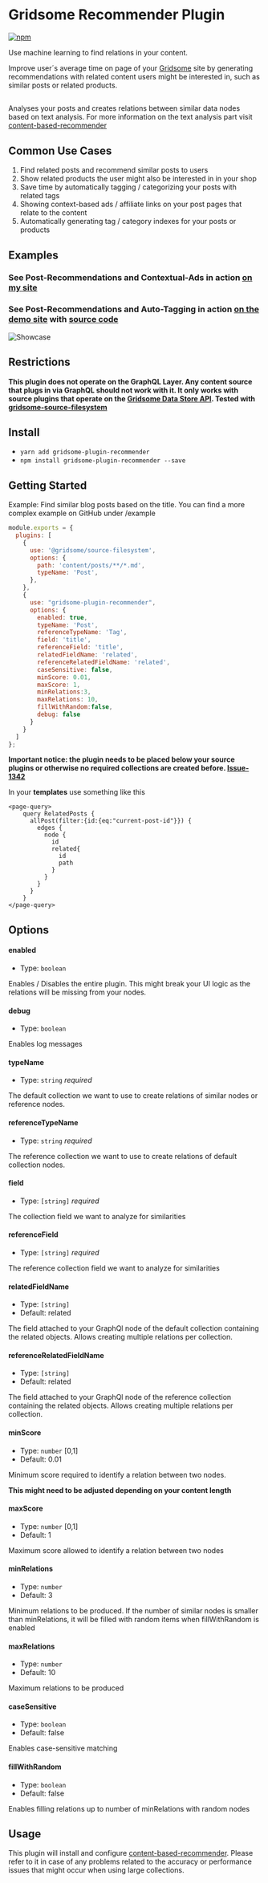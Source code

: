#  Gridsome Recommender Plugin

[![npm](https://img.shields.io/npm/v/gridsome-plugin-recommender.svg)](https://www.npmjs.com/package/gridsome-plugin-recommender)

Use machine learning to find relations in your content.

Improve user´s average time on page of your [Gridsome](https://gridsome.org/) site by generating recommendations with related content users might be interested in, such as similar posts or related products.


## 
Analyses your posts and creates relations between similar data nodes based on text analysis. For more information on the text analysis part visit [content-based-recommender](https://github.com/stanleyfok/content-based-recommender)
 
## Common Use Cases

1. Find related posts and recommend similar posts to users
2. Show related products the user might also be interested in in your shop
3. Save time by automatically tagging / categorizing your posts with related tags
4. Showing context-based ads / affiliate links on your post pages that relate to the content
5. Automatically generating tag / category indexes for your posts or products 
 
## Examples

### See Post-Recommendations and Contextual-Ads in action [on my site](https://www.overflowed.dev)
### See Post-Recommendations and Auto-Tagging in action [on the demo site](https://mklueh.github.io/gridsome-plugin-recommender/) with [source code](https://github.com/mklueh/gridsome-plugin-recommender/tree/master/example)

![Showcase](images/gridsome_recommender_showcase.png)


## Restrictions

**This plugin does not operate on the GraphQL Layer. Any content source that plugs in via GraphQL should not work with it. 
It only works with source plugins that operate on the [Gridsome Data Store API](https://gridsome.org/docs/data-store-api/).
Tested with [gridsome-source-filesystem](https://gridsome.org/plugins/@gridsome/source-filesystem)**


## Install

- `yarn add gridsome-plugin-recommender`
- `npm install gridsome-plugin-recommender --save`

## Getting Started

Example: Find similar blog posts based on the title. You can find a more complex example on GitHub under /example

```js
module.exports = {
  plugins: [
    {
      use: '@gridsome/source-filesystem',
      options: {
        path: 'content/posts/**/*.md',
        typeName: 'Post',
      },
    },
    {
      use: "gridsome-plugin-recommender",
      options: {
        enabled: true,
        typeName: 'Post',
        referenceTypeName: 'Tag',
        field: 'title',
        referenceField: 'title',
        relatedFieldName: 'related',
        referenceRelatedFieldName: 'related',
        caseSensitive: false,
        minScore: 0.01,
        maxScore: 1,
        minRelations:3,
        maxRelations: 10,
        fillWithRandom:false,
        debug: false
      }
    }
  ]
};
```

**Important notice: the plugin needs to be placed below your source plugins or otherwise no required collections are created before. 
[Issue-1342](https://github.com/gridsome/gridsome/issues/1342)**


In your **templates** use something like this

```
<page-query>
    query RelatedPosts {
      allPost(filter:{id:{eq:"current-post-id"}}) {
        edges {
          node {
            id
            related{
              id
              path
            }
          }
        }
      }
    }
</page-query>
```




## Options

#### enabled

- Type: `boolean`

Enables / Disables the entire plugin. This might break your UI logic as the relations will be missing from
your nodes.

#### debug

- Type: `boolean`

Enables log messages

#### typeName

- Type: `string` _required_

The default collection we want to use to create relations of similar nodes or reference nodes.

#### referenceTypeName

- Type: `string` _required_

The reference collection we want to use to create relations of default collection nodes.

#### field

- Type: `[string]` _required_

The collection field we want to analyze for similarities

#### referenceField

- Type: `[string]` _required_

The reference collection field we want to analyze for similarities

#### relatedFieldName

- Type: `[string]`
- Default: related

The field attached to your GraphQl node of the default collection containing the related objects.
Allows creating multiple relations per collection.

#### referenceRelatedFieldName

- Type: `[string]`
- Default: related

The field attached to your GraphQl node of the reference collection containing the related objects.
Allows creating multiple relations per collection.

#### minScore

- Type: `number` [0,1]
- Default: 0.01

Minimum score required to identify a relation between two nodes.

**This might need to be adjusted depending on your content length**


#### maxScore

- Type: `number` [0,1]
- Default: 1

Maximum score allowed to identify a relation between two nodes

#### minRelations

- Type: `number`
- Default: 3

Minimum relations to be produced. If the number of similar nodes is smaller than minRelations,
it will be filled with random items when fillWithRandom is enabled

#### maxRelations

- Type: `number`
- Default: 10

Maximum relations to be produced

#### caseSensitive

- Type: `boolean`
- Default: false

Enables case-sensitive matching

#### fillWithRandom

- Type: `boolean`
- Default: false

Enables filling relations up to number of minRelations with random nodes

## Usage

This plugin will install and configure [content-based-recommender](https://github.com/stanleyfok/content-based-recommender).
Please refer to it in case of any problems related to the accuracy or performance issues that might occur when using
large collections. 


